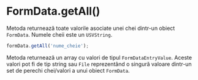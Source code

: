 # FormData.getAll()

Metoda returnează toate valorile asociate unei chei dintr-un obiect `FormData`. Numele cheii este un `USVString`.

```javascript
formData.getAll('nume_cheie');
```

Metoda returnează un array cu valori de tipul `FormDataEntryValue`. Aceste valori pot fi de tip string sau `File` reprezentând o singură valoare dintr-un set de perechi chei/valori a unui obiect `FormData`.
